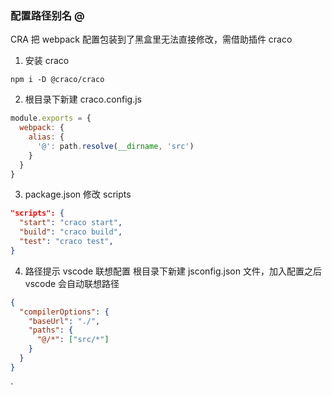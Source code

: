 ### 配置路径别名 @

CRA 把 webpack 配置包装到了黑盒里无法直接修改，需借助插件 craco

1. 安装 craco

```shell
npm i -D @craco/craco
```

2. 根目录下新建 craco.config.js

```js
module.exports = {
  webpack: {
    alias: {
      '@': path.resolve(__dirname, 'src')
    }
  }
}
```

3. package.json 修改 scripts

```json
"scripts": {
  "start": "craco start",
  "build": "craco build",
  "test": "craco test",
}
```

4. 路径提示
   vscode 联想配置 根目录下新建 jsconfig.json 文件，加入配置之后 vscode 会自动联想路径

```json
{
  "compilerOptions": {
    "baseUrl": "./",
    "paths": {
      "@/*": ["src/*"]
    }
  }
}
```

`
